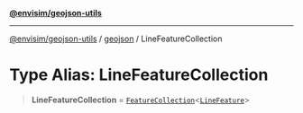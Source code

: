 [**@envisim/geojson-utils**](../../README.md)

---

[@envisim/geojson-utils]() / [geojson](../README.md) / LineFeatureCollection

# Type Alias: LineFeatureCollection

> **LineFeatureCollection** = [`FeatureCollection`](FeatureCollection.md)\<[`LineFeature`](LineFeature.md)\>
